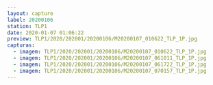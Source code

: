 ```yaml
---
layout: capture
label: 20200106
station: TLP1
date: 2020-01-07 01:06:22
preview: TLP1/2020/202001/20200106/M20200107_010622_TLP_1P.jpg
capturas:
  - imagem: TLP1/2020/202001/20200106/M20200107_010622_TLP_1P.jpg
  - imagem: TLP1/2020/202001/20200106/M20200107_061011_TLP_1P.jpg
  - imagem: TLP1/2020/202001/20200106/M20200107_061722_TLP_1P.jpg
  - imagem: TLP1/2020/202001/20200106/M20200107_070157_TLP_1P.jpg
---
```

